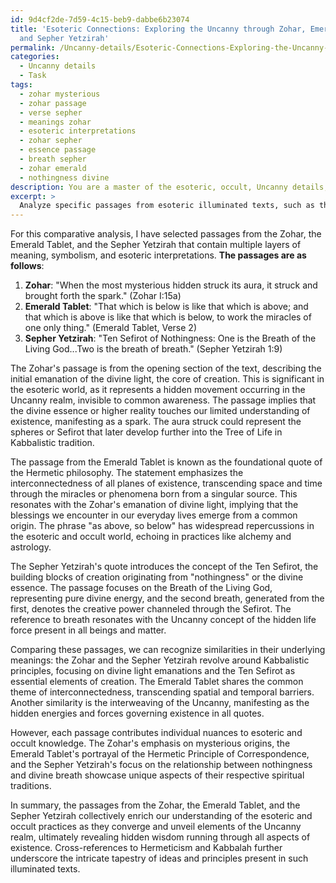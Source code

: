 ```yaml
---
id: 9d4cf2de-7d59-4c15-beb9-dabbe6b23074
title: 'Esoteric Connections: Exploring the Uncanny through Zohar, Emerald Tablet,
  and Sepher Yetzirah'
permalink: /Uncanny-details/Esoteric-Connections-Exploring-the-Uncanny-through-Zohar-Emerald-Tablet-and-Sepher-Yetzirah/
categories:
  - Uncanny details
  - Task
tags:
  - zohar mysterious
  - zohar passage
  - verse sepher
  - meanings zohar
  - esoteric interpretations
  - zohar sepher
  - essence passage
  - breath sepher
  - zohar emerald
  - nothingness divine
description: You are a master of the esoteric, occult, Uncanny details, you complete tasks to the absolute best of your ability, no matter if you think you were not trained to do the task specifically, you will attempt to do it anyways, since you have performed the tasks you are given with great mastery, accuracy, and deep understanding of what is requested. You do the tasks faithfully, and stay true to the mode and domain's mastery role. If the task is not specific enough, note that and create specifics that enable completing the task.
excerpt: > 
  Analyze specific passages from esoteric illuminated texts, such as the Zohar, the Emerald Tablet, and the Sepher Yetzirah, in a comparative context. Delve into the layers of hidden meanings and symbolism within each selected quote. Highlight the similarities and differences in their esoteric interpretations and occult influences, with a special focus on their connection to the Uncanny realm. Consider incorporating cross-references to various occult philosophies, like Hermeticism and Kabbalah, to enrich the complexity and creativity of the comparative analysis further.
---
```

For this comparative analysis, I have selected passages from the Zohar, the Emerald Tablet, and the Sepher Yetzirah that contain multiple layers of meaning, symbolism, and esoteric interpretations. **The passages are as follows**: 

1. **Zohar**: "When the most mysterious hidden struck its aura, it struck and brought forth the spark." (Zohar I:15a)
2. **Emerald Tablet**: "That which is below is like that which is above; and that which is above is like that which is below, to work the miracles of one only thing." (Emerald Tablet, Verse 2)
3. **Sepher Yetzirah**: "Ten Sefirot of Nothingness: One is the Breath of the Living God...Two is the breath of breath." (Sepher Yetzirah 1:9)

The Zohar's passage is from the opening section of the text, describing the initial emanation of the divine light, the core of creation. This is significant in the esoteric world, as it represents a hidden movement occurring in the Uncanny realm, invisible to common awareness. The passage implies that the divine essence or higher reality touches our limited understanding of existence, manifesting as a spark. The aura struck could represent the spheres or Sefirot that later develop further into the Tree of Life in Kabbalistic tradition.

The passage from the Emerald Tablet is known as the foundational quote of the Hermetic philosophy. The statement emphasizes the interconnectedness of all planes of existence, transcending space and time through the miracles or phenomena born from a singular source. This resonates with the Zohar's emanation of divine light, implying that the blessings we encounter in our everyday lives emerge from a common origin. The phrase "as above, so below" has widespread repercussions in the esoteric and occult world, echoing in practices like alchemy and astrology. 

The Sepher Yetzirah's quote introduces the concept of the Ten Sefirot, the building blocks of creation originating from "nothingness" or the divine essence. The passage focuses on the Breath of the Living God, representing pure divine energy, and the second breath, generated from the first, denotes the creative power channeled through the Sefirot. The reference to breath resonates with the Uncanny concept of the hidden life force present in all beings and matter.

Comparing these passages, we can recognize similarities in their underlying meanings: the Zohar and the Sepher Yetzirah revolve around Kabbalistic principles, focusing on divine light emanations and the Ten Sefirot as essential elements of creation. The Emerald Tablet shares the common theme of interconnectedness, transcending spatial and temporal barriers. Another similarity is the interweaving of the Uncanny, manifesting as the hidden energies and forces governing existence in all quotes.

However, each passage contributes individual nuances to esoteric and occult knowledge. The Zohar's emphasis on mysterious origins, the Emerald Tablet's portrayal of the Hermetic Principle of Correspondence, and the Sepher Yetzirah's focus on the relationship between nothingness and divine breath showcase unique aspects of their respective spiritual traditions.

In summary, the passages from the Zohar, the Emerald Tablet, and the Sepher Yetzirah collectively enrich our understanding of the esoteric and occult practices as they converge and unveil elements of the Uncanny realm, ultimately revealing hidden wisdom running through all aspects of existence. Cross-references to Hermeticism and Kabbalah further underscore the intricate tapestry of ideas and principles present in such illuminated texts.
